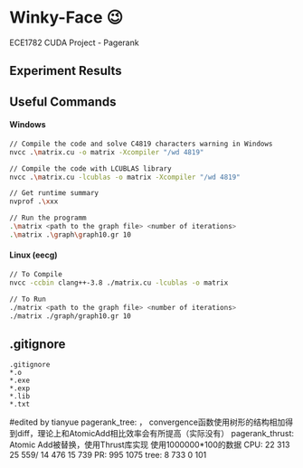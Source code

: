 # Winky-Face :wink:
ECE1782 CUDA Project - Pagerank



## Experiment Results





## Useful Commands

#### Windows

```bash
// Compile the code and solve C4819 characters warning in Windows
nvcc .\matrix.cu -o matrix -Xcompiler "/wd 4819" 

// Compile the code with LCUBLAS library
nvcc .\matrix.cu -lcublas -o matrix -Xcompiler "/wd 4819"

// Get runtime summary
nvprof .\xxx

// Run the programm
.\matrix <path to the graph file> <number of iterations>
.\matrix .\graph\graph10.gr 10

```

#### Linux (eecg)

```bash
// To Compile
nvcc -ccbin clang++-3.8 ./matrix.cu -lcublas -o matrix

// To Run
./matrix <path to the graph file> <number of iterations>
./matrix ./graph/graph10.gr 10
```



## .gitignore

```
.gitignore
*.o
*.exe
*.exp
*.lib
*.txt
```
#edited by tianyue
pagerank_tree: ， convergence函数使用树形的结构相加得到diff，理论上和AtomicAdd相比效率会有所提高（实际没有）
pagerank_thrust: Atomic Add被替换，使用Thrust库实现
使用1000000*100的数据
CPU: 22 313 25 559/ 14 476 15 739   PR: 995 1075
tree: 8 733 0 101

